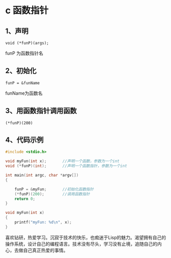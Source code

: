 # c 函数指针

## 1、声明

`void (*funP)(args);`

funP 为函数指针名



## 2、初始化

`funP = &funName`

funName为函数名



## 3、用函数指针调用函数

 `(*funP)(200)`



## 4、代码示例

```c
#include <stdio.h>

void myFun(int x);       //声明一个函数，参数为一个int
void (*funP)(int);       //声明一个函数指针，参数为一个int

int main(int argc, char *argv[])
{

    funP = &myFun;       //初始化函数指针
    (*funP)(200);        //调用函数指针
    return 0;
}

void myFun(int x)
{
    printf("myFun: %d\n", x);
}
```



喜欢钻研，热爱学习。沉寂于技术的快乐，也痴迷于Lisp的魅力。渴望拥有自己的操作系统，设计自己的编程语言。技术没有尽头，学习没有止境，追随自己的内心，去做自己真正热爱的事情。